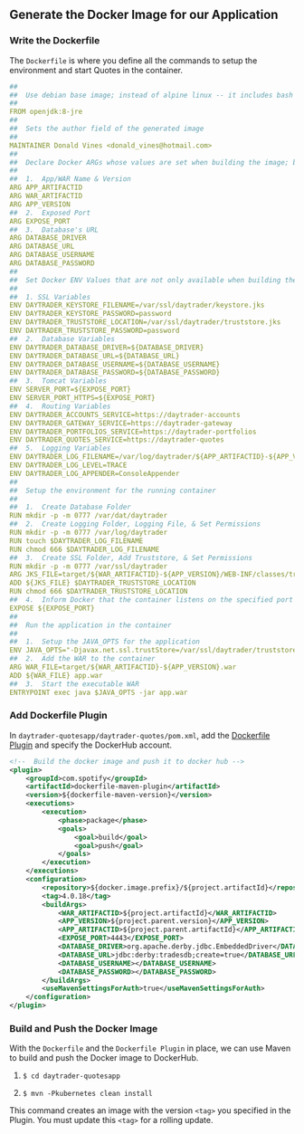 

## Generate the Docker Image for our Application

 
### Write the Dockerfile
    
The `Dockerfile` is where you define all the commands to setup the environment and start Quotes in the container.

```yaml
##
##  Use debian base image; instead of alpine linux -- it includes bash
##
FROM openjdk:8-jre
##
##  Sets the author field of the generated image
##
MAINTAINER Donald Vines <donald_vines@hotmail.com>
##
##  Declare Docker ARGs whose values are set when building the image; but they are not available to the container
##
##  1.  App/WAR Name & Version
ARG APP_ARTIFACTID
ARG WAR_ARTIFACTID
ARG APP_VERSION
##  2.  Exposed Port
ARG EXPOSE_PORT
##  3.  Database's URL
ARG DATABASE_DRIVER
ARG DATABASE_URL
ARG DATABASE_USERNAME
ARG DATABASE_PASSWORD
##
##  Set Docker ENV Values that are not only available when building the image, but also to the running container
##
##  1. SSL Variables
ENV DAYTRADER_KEYSTORE_FILENAME=/var/ssl/daytrader/keystore.jks
ENV DAYTRADER_KEYSTORE_PASSWORD=password
ENV DAYTRADER_TRUSTSTORE_LOCATION=/var/ssl/daytrader/truststore.jks
ENV DAYTRADER_TRUSTSTORE_PASSWORD=password
##  2.  Database Variables
ENV DAYTRADER_DATABASE_DRIVER=${DATABASE_DRIVER}
ENV DAYTRADER_DATABASE_URL=${DATABASE_URL}
ENV DAYTRADER_DATABASE_USERNAME=${DATABASE_USERNAME}
ENV DAYTRADER_DATABASE_PASSWORD=${DATABASE_PASSWORD}
##  3.  Tomcat Variables
ENV SERVER_PORT=${EXPOSE_PORT}
ENV SERVER_PORT_HTTPS=${EXPOSE_PORT}
##  4.  Routing Variables
ENV DAYTRADER_ACCOUNTS_SERVICE=https://daytrader-accounts
ENV DAYTRADER_GATEWAY_SERVICE=https://daytrader-gateway
ENV DAYTRADER_PORTFOLIOS_SERVICE=https://daytrader-portfolios
ENV DAYTRADER_QUOTES_SERVICE=https://daytrader-quotes
##  5.  Logging Variables
ENV DAYTRADER_LOG_FILENAME=/var/log/daytrader/${APP_ARTIFACTID}-${APP_VERSION}.log
ENV DAYTRADER_LOG_LEVEL=TRACE
ENV DAYTRADER_LOG_APPENDER=ConsoleAppender
##
##  Setup the environment for the running container
##
##  1.  Create Database Folder 
RUN mkdir -p -m 0777 /var/dat/daytrader
##  2.  Create Logging Folder, Logging File, & Set Permissions
RUN mkdir -p -m 0777 /var/log/daytrader
RUN touch $DAYTRADER_LOG_FILENAME
RUN chmod 666 $DAYTRADER_LOG_FILENAME
##  3.  Create SSL Folder, Add Truststore, & Set Permissions
RUN mkdir -p -m 0777 /var/ssl/daytrader
ARG JKS_FILE=target/${WAR_ARTIFACTID}-${APP_VERSION}/WEB-INF/classes/truststore.jks
ADD ${JKS_FILE} $DAYTRADER_TRUSTSTORE_LOCATION
RUN chmod 666 $DAYTRADER_TRUSTSTORE_LOCATION
##  4.  Inform Docker that the container listens on the specified port
EXPOSE ${EXPOSE_PORT}
##
##  Run the application in the container
##
##  1.  Setup the JAVA_OPTS for the application
ENV JAVA_OPTS="-Djavax.net.ssl.trustStore=/var/ssl/daytrader/truststore.jks -Djavax.net.ssl.trustStorePassword=password"
##  2.  Add the WAR to the container 
ARG WAR_FILE=target/${WAR_ARTIFACTID}-${APP_VERSION}.war
ADD ${WAR_FILE} app.war
##  3.  Start the executable WAR
ENTRYPOINT exec java $JAVA_OPTS -jar app.war
```

### Add Dockerfile Plugin

In `daytrader-quotesapp/daytrader-quotes/pom.xml`, add the [Dockerfile Plugin](https://github.com/spotify/dockerfile-maven) and specify the DockerHub account. 
        
```xml
<!--  Build the docker image and push it to docker hub -->
<plugin>
    <groupId>com.spotify</groupId>
    <artifactId>dockerfile-maven-plugin</artifactId>
    <version>${dockerfile-maven-version}</version>
    <executions>
        <execution>
            <phase>package</phase>
            <goals>
                <goal>build</goal>
                <goal>push</goal>
            </goals>
        </execution>
    </executions>
    <configuration>
        <repository>${docker.image.prefix}/${project.artifactId}</repository>
        <tag>4.0.18</tag>
        <buildArgs>
            <WAR_ARTIFACTID>${project.artifactId}</WAR_ARTIFACTID>
            <APP_VERSION>${project.parent.version}</APP_VERSION>
            <APP_ARTIFACTID>${project.parent.artifactId}</APP_ARTIFACTID>
            <EXPOSE_PORT>4443</EXPOSE_PORT>
            <DATABASE_DRIVER>org.apache.derby.jdbc.EmbeddedDriver</DATABASE_DRIVER>
            <DATABASE_URL>jdbc:derby:tradesdb;create=true</DATABASE_URL>
            <DATABASE_USERNAME></DATABASE_USERNAME>
            <DATABASE_PASSWORD></DATABASE_PASSWORD>
        </buildArgs>
        <useMavenSettingsForAuth>true</useMavenSettingsForAuth>
    </configuration>
</plugin>
```

### Build and Push the Docker Image

With the `Dockerfile` and the `Dockerfile Plugin` in place, we can use Maven to build and push the Docker image to DockerHub.

1.  `$ cd daytrader-quotesapp`

2.  `$ mvn -Pkubernetes clean install`

This command creates an image with the version `<tag>` you specified in the Plugin. You must update this `<tag>` for a rolling update.
